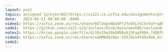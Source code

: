 ```yaml
---
layout: post
topics: assigned [project02](https://cs221.cs.usfca.edu/assignments/project02.html), linked list
date:   2023-02-21 08:00:00 -0800
video1: https://usfca.zoom.us/rec/share/6ElUopvNGi6FYJfe55LnSC5rVuFrq8N3H4sDO7PG-czxeHHlV8FK6TQNfcWP7HIo.tgC8vItzi0ruiO0e
code1:  https://github.com/cs221-s23/inclass/blob/main/week05/section01/
notes2: https://drive.google.com/file/d/10vI5e39a5MSRu5j5FypFK6h_7dQ0fU3M/view?usp=share_link
video2: https://usfca.zoom.us/rec/share/sAHMKdXzbbc-FS5lDsn4lU9xXmb_ActlPl5cwLBLLov4ZTFzqAqsDnOMqC9CiNF5.bYEPoRPANNHpRgwE 
code2:  
---
```

